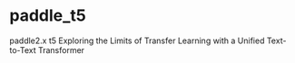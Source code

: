 # paddle_t5
paddle2.x t5 
Exploring the Limits of Transfer Learning with a Unified Text-to-Text Transformer  
